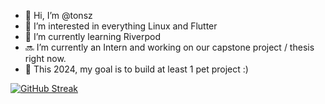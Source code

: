 - 👋 Hi, I’m @tonsz
- 👀 I’m interested in everything Linux and Flutter 
- 🌱 I’m currently learning Riverpod
- 🔜 I’m currently an Intern and working on our capstone project / thesis right now.
- 💞 This 2024, my goal is to build at least 1 pet project :)

[![GitHub Streak](https://streak-stats.demolab.com?user=tonsz&theme=dark)](https://git.io/streak-stats)
<!---
tonsz/tonsz is a ✨ special ✨ repository because its `README.md` (this file) appears on your GitHub profile.
You can click the Preview link to take a look at your changes.
--->
